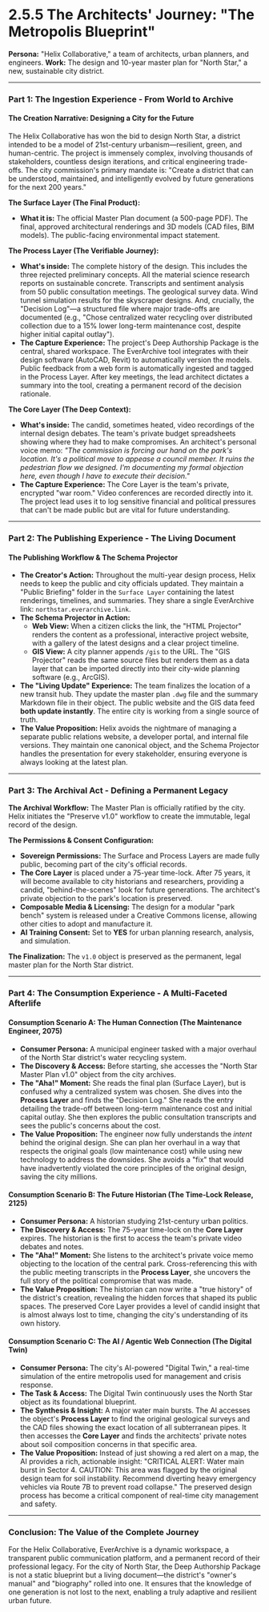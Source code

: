 # 2.5.5 The Architects' Journey: "The Metropolis Blueprint"

**Persona:** "Helix Collaborative," a team of architects, urban planners, and engineers.
**Work:** The design and 10-year master plan for "North Star," a new, sustainable city district.

---

### **Part 1: The Ingestion Experience - From World to Archive**

#### **The Creation Narrative: Designing a City for the Future**
The Helix Collaborative has won the bid to design North Star, a district intended to be a model of 21st-century urbanism—resilient, green, and human-centric. The project is immensely complex, involving thousands of stakeholders, countless design iterations, and critical engineering trade-offs. The city commission's primary mandate is: "Create a district that can be understood, maintained, and intelligently evolved by future generations for the next 200 years."

**The Surface Layer (The Final Product):**
*   **What it is:** The official Master Plan document (a 500-page PDF). The final, approved architectural renderings and 3D models (CAD files, BIM models). The public-facing environmental impact statement.

**The Process Layer (The Verifiable Journey):**
*   **What's inside:** The complete history of the design. This includes the three rejected preliminary concepts. All the material science research reports on sustainable concrete. Transcripts and sentiment analysis from 50 public consultation meetings. The geological survey data. Wind tunnel simulation results for the skyscraper designs. And, crucially, the "Decision Log"—a structured file where major trade-offs are documented (e.g., "Chose centralized water recycling over distributed collection due to a 15% lower long-term maintenance cost, despite higher initial capital outlay").
*   **The Capture Experience:** The project's Deep Authorship Package is the central, shared workspace. The EverArchive tool integrates with their design software (AutoCAD, Revit) to automatically version the models. Public feedback from a web form is automatically ingested and tagged in the Process Layer. After key meetings, the lead architect dictates a summary into the tool, creating a permanent record of the decision rationale.

**The Core Layer (The Deep Context):**
*   **What's inside:** The candid, sometimes heated, video recordings of the internal design debates. The team's private budget spreadsheets showing where they had to make compromises. An architect's personal voice memo: *"The commission is forcing our hand on the park's location. It's a political move to appease a council member. It ruins the pedestrian flow we designed. I'm documenting my formal objection here, even though I have to execute their decision."*
*   **The Capture Experience:** The Core Layer is the team's private, encrypted "war room." Video conferences are recorded directly into it. The project lead uses it to log sensitive financial and political pressures that can't be made public but are vital for future understanding.

---

### **Part 2: The Publishing Experience - The Living Document**

#### **The Publishing Workflow & The Schema Projector**
*   **The Creator's Action:** Throughout the multi-year design process, Helix needs to keep the public and city officials updated. They maintain a "Public Briefing" folder in the `Surface Layer` containing the latest renderings, timelines, and summaries. They share a single EverArchive link: `northstar.everarchive.link`.
*   **The Schema Projector in Action:**
    *   **Web View:** When a citizen clicks the link, the "HTML Projector" renders the content as a professional, interactive project website, with a gallery of the latest designs and a clear project timeline.
    *   **GIS View:** A city planner appends `/gis` to the URL. The "GIS Projector" reads the same source files but renders them as a data layer that can be imported directly into their city-wide planning software (e.g., ArcGIS).
*   **The "Living Update" Experience:** The team finalizes the location of a new transit hub. They update the master plan `.dwg` file and the summary Markdown file in their object. The public website and the GIS data feed **both update instantly**. The entire city is working from a single source of truth.
*   **The Value Proposition:** Helix avoids the nightmare of managing a separate public relations website, a developer portal, and internal file versions. They maintain one canonical object, and the Schema Projector handles the presentation for every stakeholder, ensuring everyone is always looking at the latest plan.

---

### **Part 3: The Archival Act - Defining a Permanent Legacy**

**The Archival Workflow:**
The Master Plan is officially ratified by the city. Helix initiates the "Preserve v1.0" workflow to create the immutable, legal record of the design.

**The Permissions & Consent Configuration:**
*   **Sovereign Permissions:** The Surface and Process Layers are made fully public, becoming part of the city's official records.
*   **The Core Layer** is placed under a 75-year time-lock. After 75 years, it will become available to city historians and researchers, providing a candid, "behind-the-scenes" look for future generations. The architect's private objection to the park's location is preserved.
*   **Composable Media & Licensing:** The design for a modular "park bench" system is released under a Creative Commons license, allowing other cities to adopt and manufacture it.
*   **AI Training Consent:** Set to **YES** for urban planning research, analysis, and simulation.

**The Finalization:**
The `v1.0` object is preserved as the permanent, legal master plan for the North Star district.

---

### **Part 4: The Consumption Experience - A Multi-Faceted Afterlife**

#### **Consumption Scenario A: The Human Connection (The Maintenance Engineer, 2075)**
*   **Consumer Persona:** A municipal engineer tasked with a major overhaul of the North Star district's water recycling system.
*   **The Discovery & Access:** Before starting, she accesses the "North Star Master Plan v1.0" object from the city archives.
*   **The "Aha!" Moment:** She reads the final plan (Surface Layer), but is confused why a centralized system was chosen. She dives into the **Process Layer** and finds the "Decision Log." She reads the entry detailing the trade-off between long-term maintenance cost and initial capital outlay. She then explores the public consultation transcripts and sees the public's concerns about the cost.
*   **The Value Proposition:** The engineer now fully understands the *intent* behind the original design. She can plan her overhaul in a way that respects the original goals (low maintenance cost) while using new technology to address the downsides. She avoids a "fix" that would have inadvertently violated the core principles of the original design, saving the city millions.

#### **Consumption Scenario B: The Future Historian (The Time-Lock Release, 2125)**
*   **Consumer Persona:** A historian studying 21st-century urban politics.
*   **The Discovery & Access:** The 75-year time-lock on the **Core Layer** expires. The historian is the first to access the team's private video debates and notes.
*   **The "Aha!" Moment:** She listens to the architect's private voice memo objecting to the location of the central park. Cross-referencing this with the public meeting transcripts in the **Process Layer**, she uncovers the full story of the political compromise that was made.
*   **The Value Proposition:** The historian can now write a "true history" of the district's creation, revealing the hidden forces that shaped its public spaces. The preserved Core Layer provides a level of candid insight that is almost always lost to time, changing the city's understanding of its own history.

#### **Consumption Scenario C: The AI / Agentic Web Connection (The Digital Twin)**
*   **Consumer Persona:** The city's AI-powered "Digital Twin," a real-time simulation of the entire metropolis used for management and crisis response.
*   **The Task & Access:** The Digital Twin continuously uses the North Star object as its foundational blueprint.
*   **The Synthesis & Insight:** A major water main bursts. The AI accesses the object's **Process Layer** to find the original geological surveys and the CAD files showing the exact location of all subterranean pipes. It then accesses the **Core Layer** and finds the architects' private notes about soil composition concerns in that specific area.
*   **The Value Proposition:** Instead of just showing a red alert on a map, the AI provides a rich, actionable insight: "CRITICAL ALERT: Water main burst in Sector 4. CAUTION: This area was flagged by the original design team for soil instability. Recommend diverting heavy emergency vehicles via Route 7B to prevent road collapse." The preserved design process has become a critical component of real-time city management and safety.

---

### **Conclusion: The Value of the Complete Journey**
For the Helix Collaborative, EverArchive is a dynamic workspace, a transparent public communication platform, and a permanent record of their professional legacy. For the city of North Star, the Deep Authorship Package is not a static blueprint but a living document—the district's "owner's manual" and "biography" rolled into one. It ensures that the knowledge of one generation is not lost to the next, enabling a truly adaptive and resilient urban future.